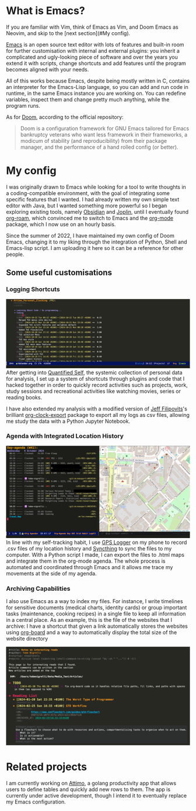 # What is Emacs? 
If you are familiar with Vim, think of Emacs as Vim, and Doom Emacs as Neovim, and skip to the [next section](#My config).

[Emacs](https://www.gnu.org/software/emacs/) is an open source text editor with lots of features and built-in room for further customisation with internal and external plugins: you inherit a complicated and ugly-looking piece of software and over the years you extend it with scripts, change shortcuts and add features until the program becomes aligned with your needs. 

All of this works because Emacs, despite being mostly written in C, contains an interpreter for the Emacs-Lisp language, so you can add and run code in runtime, in the same Emacs instance you are working on. You can redefine variables, inspect them and change pretty much anything, while the program runs.

As for [Doom](https://github.com/doomemacs/doomemacs), according to the official repository:
> Doom is a configuration framework for GNU Emacs tailored for Emacs bankruptcy veterans who want less framework in their frameworks, a modicum of stability (and reproducibility) from their package manager, and the performance of a hand rolled config (or better).

# My config
I was originally drawn to Emacs while looking for a tool to write thoughts in a coding-compatible environment, with the goal of integrating some specific features that I wanted. I had already written my own simple text editor with Java, but I wanted something more powerful so I began exploring existing tools, namely [Obsidian](https://obsidian.md/) and [Joplin](https://joplinapp.org/), until I eventually found [org-roam](https://github.com/org-roam/org-roam-ui), which convinced me to switch to Emacs and the [org-mode](https://orgmode.org/) package, which I now use on an hourly basis.

Since the summer of 2022, I have maintained my own config of Doom Emacs, changing it to my liking through the integration of Python, Shell and Emacs-lisp script. I am uploading it here so it can be a reference for other people.

## Some useful customisations 

### Logging Shortcuts
![](assets/Attimo%20Logging.png)
After getting into [Quantified Self](https://quantifiedself.com/), the systemic collection of personal data for analysis, I set up a system of shortcuts through plugins and code that I hacked together in order to quickly record activities such as projects, work, study sessions and recreational activities like watching movies, series or reading books. 

I have also extended my analysis with a modified version of [Jeff Filipovits](https://github.com/legalnonsense)'s brilliant [org-clock-export](https://github.com/legalnonsense/org-clock-export) package to export all my logs as csv files, allowing me study the data with a Python Jupyter Notebook.

### Agenda with Integrated Location History

![](assets/org-agenda.png)
In line with my self-tracking habit, I use [GPS Logger](https://github.com/mendhak/gpslogger) on my phone to record .csv files of my location history and [Syncthing](https://github.com/syncthing/syncthing) to sync the files to my computer. With a Python script I made, I can export the files to .html maps and integrate them in the org-mode agenda. The whole process is automated and coordinated through Emacs and it allows me trace my movements at the side of my agenda. 

### Archiving Capabilities 

I also use Emacs as a way to index my files. For instance, I write timelines for sensitive documents (medical charts, identity cards) or group important tasks (maintenance, cooking recipes) in a single file to keep all information in a central place. As an example, this is the file of the websites that I archive: I have a shortcut that given a link automatically stores the websites using [org-board](https://github.com/charlesroelli/org-board) and a way to automatically display the total size of the website directory

![](assets/Interesting%20Reads.png)

# Related projects
I am currently working on [Attimo](https://github.com/quercia-dev/Attimo), a golang productivity app that allows users to define tables and quickly add new rows to them. The app is currently under active development, though I intend it to eventually replace my Emacs configuration.